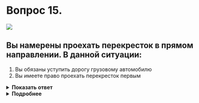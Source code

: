 # Вопрос 15.

![](https://s.drom.ru/i24228/pdd/tickets/2016/1543885329.jpg)

## Вы намерены проехать перекресток в прямом направлении. В данной ситуации:

1. Вы обязаны уступить дорогу грузовому автомобилю
2. Вы имеете право проехать перекресток первым

<details>
<summary><b>Показать ответ</b></summary>
Правильный ответ: 2
</details>
<details>
<summary><b>Подробнее</b></summary>
Перекрёсток неравнозначный. Специальный жёлтый мигающий сигнал на грузовике преимуществ не предоставляет. Транспортные средства находятся на равнозначной дороге. При повороте налево водитель грузовика обязан уступить дорогу Вам, движущемуся прямо со встречного направления.
Проезжаете перекресток первым.
(«Дорожные знаки», пункты 3.4, 13.12 ПДД)
</details>